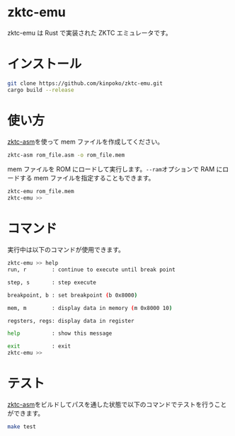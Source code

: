 # zktc-emu

zktc-emu は Rust で実装された ZKTC エミュレータです。

# インストール

```bash
git clone https://github.com/kinpoko/zktc-emu.git
cargo build --release
```

# 使い方

[zktc-asm](https://github.com/kinpoko/zktc-asm)を使って mem ファイルを作成してください。

```bash
zktc-asm rom_file.asm -o rom_file.mem
```

mem ファイルを ROM にロードして実行します。`--ram`オプションで RAM にロードする mem ファイルを指定することもできます。

```bash
zktc-emu rom_file.mem
zktc-emu >>
```

# コマンド

実行中は以下のコマンドが使用できます。

```bash
zktc-emu >> help
run, r        : continue to execute until break point

step, s       : step execute

breakpoint, b : set breakpoint (b 0x8000)

mem, m        : display data in memory (m 0x8000 10)

regsters, regs: display data in register

help          : show this message

exit          : exit
zktc-emu >>
```

# テスト

[zktc-asm](https://github.com/kinpoko/zktc-asm)をビルドしてパスを通した状態で以下のコマンドでテストを行うことができます。

```bash
make test
```
